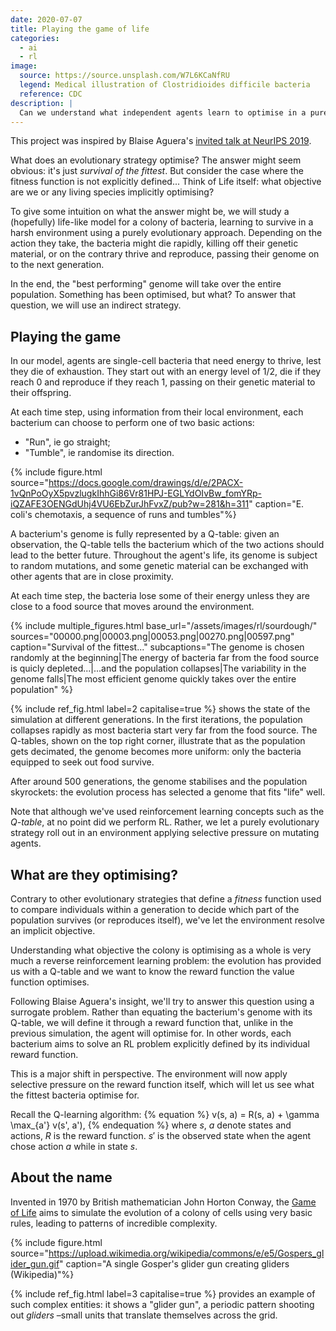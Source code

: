 ```yaml
---
date: 2020-07-07
title: Playing the game of life
categories:
  - ai
  - rl
image:
  source: https://source.unsplash.com/W7L6KCaNfRU
  legend: Medical illustration of Clostridioides difficile bacteria
  reference: CDC
description: |
  Can we understand what independent agents learn to optimise in a purely evolutionary setting?
---
```


This project was inspired by Blaise Aguera's [invited talk at NeurIPS 2019](https://slideslive.com/38922302/social-intelligence).

What does an evolutionary strategy optimise?
The answer might seem obvious: it's just _survival of the fittest_. But consider the case where the fitness function is not explicitly defined... Think of Life itself: what objective are we or any living species implicitly optimising?

To give some intuition on what the answer might be, we will study a (hopefully) life-like model for a colony of bacteria, learning to survive in a harsh environment using a purely evolutionary approach. Depending on the action they take, the bacteria might die rapidly, killing off their genetic material, or on the contrary thrive and reproduce, passing their genome on to the next generation.

In the end, the "best performing" genome will take over the entire population. Something has been optimised, but what? To answer that question, we will use an indirect strategy.
<!-- Instead of equating genomes with behaviours, we will instead use the genetic material to define the objective itself. -->

<!-- Then, we try to understand what is actually being optimised by the evolution process. -->


## Playing the game

In our model, agents are single-cell bacteria that need energy to thrive, lest they die of exhaustion. They start out with an energy level of 1/2, die if they reach 0 and reproduce if they reach 1, passing on their genetic material to their offspring.

At each time step, using information from their local environment, each bacterium can choose to perform one of two basic actions:
* "Run", ie go straight;
* "Tumble", ie randomise its direction.

{% include figure.html source="https://docs.google.com/drawings/d/e/2PACX-1vQnPoOyX5pvzlugkIhhGi86Vr81HPJ-EGLYdOIvBw_fomYRp-iQZAFE3OENGdUhj4VU6EbZurJhFvxZ/pub?w=281&h=311" caption="E. coli's chemotaxis, a sequence of runs and tumbles"%}

A bacterium's genome is fully represented by a Q-table: given an observation, the Q-table tells the bacterium which of the two actions should lead to the better future. Throughout the agent's life, its genome is subject to random mutations, and some genetic material can be exchanged with other agents that are in close proximity.

At each time step, the bacteria lose some of their energy unless they are close to a food source that moves around the environment.

{% include multiple_figures.html base_url="/assets/images/rl/sourdough/" sources="00000.png|00003.png|00053.png|00270.png|00597.png" caption="Survival of the fittest..." subcaptions="The genome is chosen randomly at the beginning|The energy of bacteria far from the food source is quicly depleted...|...and the population collapses|The variability in the genome falls|The most efficient genome quickly takes over the entire population" %}

{% include ref_fig.html label=2 capitalise=true %} shows the state of the simulation at different generations. In the first iterations, the population collapses rapidly as most bacteria start very far from the food source. The Q-tables, shown on the top right corner, illustrate that as the population gets decimated, the genome becomes more uniform: only the bacteria equipped to seek out food survive.

After around 500 generations, the genome stabilises and the population skyrockets: the evolution process has selected a genome that fits "life" well.

Note that although we've used reinforcement learning concepts such as the _Q-table_, at no point did we perform RL. Rather, we let a purely evolutionary strategy roll out in an environment applying selective pressure on mutating agents.
<!-- We could add environmental pressure on the bacteria, for example by speeding up the movement of the food source. -->


## What are they optimising?

Contrary to other evolutionary strategies that define a _fitness_ function used to compare individuals within a generation to decide which part of the population survives (or reproduces itself), we've let the environment resolve an implicit objective.

Understanding what objective the colony is optimising as a whole is very much a reverse reinforcement learning problem: the evolution has provided us with a Q-table and we want to know the reward function the value function optimises.

Following Blaise Aguera's insight, we'll try to answer this question using a surrogate problem. Rather than equating the bacterium's genome with its Q-table, we will define it through a reward function that, unlike in the previous simulation, the agent will optimise for. In other words, each bacterium aims to solve an RL problem explicitly defined by its individual reward function.

This is a major shift in perspective. The environment will now apply selective pressure on the reward function itself, which will let us see what the fittest bacteria optimise for.

Recall the Q-learning algorithm:
{% equation %}
v(s, a) = R(s, a) + \gamma \max_{a'} v(s', a'),
{% endequation %}
where $s$, $a$ denote states and actions, $R$ is the reward function. $s'$ is the observed state when the agent chose action $a$ while in state $s$.


## About the name

Invented in 1970 by British mathematician John Horton Conway, the [Game of Life](https://en.wikipedia.org/wiki/Conway%27s_Game_of_Life) aims to simulate the evolution of a colony of cells using very basic rules, leading to patterns of incredible complexity.

{% include figure.html source="https://upload.wikimedia.org/wikipedia/commons/e/e5/Gospers_glider_gun.gif" caption="A single Gosper's glider gun creating gliders (Wikipedia)"%}

{% include ref_fig.html label=3 capitalise=true %} provides an example of such complex entities: it shows a "glider gun", a periodic pattern shooting out _gliders_ –small units that translate themselves across the grid.
